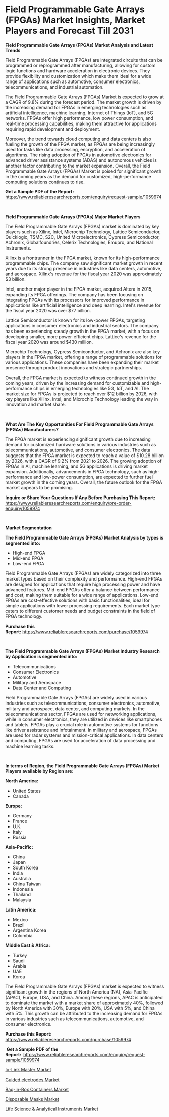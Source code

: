 <p><h1>Field Programmable Gate Arrays (FPGAs) Market Insights, Market Players and Forecast Till 2031</h1></p><p><strong>Field Programmable Gate Arrays (FPGAs) Market Analysis and Latest Trends</strong></p>
<p><p>Field Programmable Gate Arrays (FPGAs) are integrated circuits that can be programmed or reprogrammed after manufacturing, allowing for custom logic functions and hardware acceleration in electronic devices. They provide flexibility and customization which make them ideal for a wide range of applications such as automotive, consumer electronics, telecommunications, and industrial automation.</p><p>The Field Programmable Gate Arrays (FPGAs) Market is expected to grow at a CAGR of 9.8% during the forecast period. The market growth is driven by the increasing demand for FPGAs in emerging technologies such as artificial intelligence, machine learning, Internet of Things (IoT), and 5G networks. FPGAs offer high performance, low power consumption, and real-time processing capabilities, making them attractive for applications requiring rapid development and deployment.</p><p>Moreover, the trend towards cloud computing and data centers is also fueling the growth of the FPGA market, as FPGAs are being increasingly used for tasks like data processing, encryption, and acceleration of algorithms. The rising adoption of FPGAs in automotive electronics for advanced driver assistance systems (ADAS) and autonomous vehicles is another factor contributing to the market expansion. Overall, the Field Programmable Gate Arrays (FPGAs) Market is poised for significant growth in the coming years as the demand for customized, high-performance computing solutions continues to rise.</p></p>
<p><strong>Get a Sample PDF of the Report:&nbsp;</strong> <a href="https://www.reliableresearchreports.com/enquiry/request-sample/1059974">https://www.reliableresearchreports.com/enquiry/request-sample/1059974</a></p>
<p>&nbsp;</p>
<p><strong>Field Programmable Gate Arrays (FPGAs) Major Market Players</strong></p>
<p><p>The Field Programmable Gate Arrays (FPGAs) market is dominated by key players such as Xilinx, Intel, Microchip Technology, Lattice Semiconductor, Quicklogic, TSMC, S2C, United Microelectronics, Cypress Semiconductor, Achronix, Globalfoundries, Celerix Technologies, Emupro, and National Instruments.</p><p>Xilinx is a frontrunner in the FPGA market, known for its high-performance programmable chips. The company saw significant market growth in recent years due to its strong presence in industries like data centers, automotive, and aerospace. Xilinx's revenue for the fiscal year 2020 was approximately $3 billion.</p><p>Intel, another major player in the FPGA market, acquired Altera in 2015, expanding its FPGA offerings. The company has been focusing on integrating FPGAs with its processors for improved performance in applications like artificial intelligence and deep learning. Intel's revenue for the fiscal year 2020 was over $77 billion.</p><p>Lattice Semiconductor is known for its low-power FPGAs, targeting applications in consumer electronics and industrial sectors. The company has been experiencing steady growth in the FPGA market, with a focus on developing smaller, more power-efficient chips. Lattice's revenue for the fiscal year 2020 was around $430 million.</p><p>Microchip Technology, Cypress Semiconductor, and Achronix are also key players in the FPGA market, offering a range of programmable solutions for various applications. These companies have been expanding their market presence through product innovations and strategic partnerships.</p><p>Overall, the FPGA market is expected to witness continued growth in the coming years, driven by the increasing demand for customizable and high-performance chips in emerging technologies like 5G, IoT, and AI. The market size for FPGAs is projected to reach over $12 billion by 2026, with key players like Xilinx, Intel, and Microchip Technology leading the way in innovation and market share.</p></p>
<p>&nbsp;</p>
<p><strong>What Are The Key Opportunities For Field Programmable Gate Arrays (FPGAs) Manufacturers?</strong></p>
<p><p>The FPGA market is experiencing significant growth due to increasing demand for customized hardware solutions in various industries such as telecommunications, automotive, and consumer electronics. The data suggests that the FPGA market is expected to reach a value of $10.28 billion by 2026, with a CAGR of 9.2% from 2021 to 2026. The growing adoption of FPGAs in AI, machine learning, and 5G applications is driving market expansion. Additionally, advancements in FPGA technology, such as high-performance and low-power consumption, are expected to further fuel market growth in the coming years. Overall, the future outlook for the FPGA market appears to be promising.</p></p>
<p><strong>Inquire or Share Your Questions If Any Before Purchasing This Report:</strong> <a href="https://www.reliableresearchreports.com/enquiry/pre-order-enquiry/1059974">https://www.reliableresearchreports.com/enquiry/pre-order-enquiry/1059974</a></p>
<p>&nbsp;</p>
<p><strong>Market Segmentation</strong></p>
<p><strong>The Field Programmable Gate Arrays (FPGAs) Market Analysis by types is segmented into:</strong></p>
<p><ul><li>High-end FPGA</li><li>Mid-end FPGA</li><li>Low-end FPGA</li></ul></p>
<p><p>Field Programmable Gate Arrays (FPGAs) are widely categorized into three market types based on their complexity and performance. High-end FPGAs are designed for applications that require high processing power and have advanced features. Mid-end FPGAs offer a balance between performance and cost, making them suitable for a wide range of applications. Low-end FPGAs are cost-effective solutions with basic functionalities, ideal for simple applications with lower processing requirements. Each market type caters to different customer needs and budget constraints in the field of FPGA technology.</p></p>
<p><strong>Purchase this Report:&nbsp;</strong><a href="https://www.reliableresearchreports.com/purchase/1059974">https://www.reliableresearchreports.com/purchase/1059974</a></p>
<p>&nbsp;</p>
<p><strong>The Field Programmable Gate Arrays (FPGAs) Market Industry Research by Application is segmented into:</strong></p>
<p><ul><li>Telecommunications</li><li>Consumer Electronics</li><li>Automotive</li><li>Military and Aerospace</li><li>Data Center and Computing</li></ul></p>
<p><p>Field Programmable Gate Arrays (FPGAs) are widely used in various industries such as telecommunications, consumer electronics, automotive, military and aerospace, data center, and computing markets. In the telecommunications sector, FPGAs are used for networking applications, while in consumer electronics, they are utilized in devices like smartphones and tablets. FPGAs play a crucial role in automotive systems for functions like driver assistance and infotainment. In military and aerospace, FPGAs are used for radar systems and mission-critical applications. In data centers and computing, FPGAs are used for acceleration of data processing and machine learning tasks.</p></p>
<p>&nbsp;</p>
<p><strong>In terms of Region, the Field Programmable Gate Arrays (FPGAs) Market Players available by Region are:</strong></p>
<p>
    <p> <strong> North America: </strong>
        <ul>
            <li>United States</li>
            <li>Canada</li>
        </ul>
        </p> 
    <p> <strong> Europe: </strong>
        <ul>
            <li>Germany</li>
            <li>France</li>
            <li>U.K.</li>
            <li>Italy</li>
            <li>Russia</li>
        </ul>
        </p> 
    <p> <strong> Asia-Pacific: </strong>
        <ul>
            <li>China</li>
            <li>Japan</li>
            <li>South Korea</li>
            <li>India</li>
            <li>Australia</li>
            <li>China Taiwan</li>
            <li>Indonesia</li>
            <li>Thailand</li>
            <li>Malaysia</li>
        </ul>
        </p> 
    <p> <strong> Latin America: </strong>
        <ul>
            <li>Mexico</li>
            <li>Brazil</li>
            <li>Argentina Korea</li>
            <li>Colombia</li>
        </ul>
        </p> 
    <p> <strong> Middle East & Africa: </strong>
        <ul>
            <li>Turkey</li>
            <li>Saudi</li>
            <li>Arabia</li>
            <li>UAE</li>
            <li>Korea</li>
        </ul>
    </p>
    </p>
<p><p>The Field Programmable Gate Arrays (FPGAs) market is expected to witness significant growth in the regions of North America (NA), Asia-Pacific (APAC), Europe, USA, and China. Among these regions, APAC is anticipated to dominate the market with a market share of approximately 40%, followed by North America with 30%, Europe with 20%, USA with 5%, and China with 5%. This growth can be attributed to the increasing demand for FPGAs in various industries such as telecommunications, automotive, and consumer electronics.</p></p>
<p><strong>Purchase this Report: </strong><a href="https://www.reliableresearchreports.com/purchase/1059974">https://www.reliableresearchreports.com/purchase/1059974</a></p>
<p>&nbsp;<strong>Get a Sample PDF of the Report:&nbsp;&nbsp;</strong><a href="https://www.reliableresearchreports.com/enquiry/request-sample/1059974">https://www.reliableresearchreports.com/enquiry/request-sample/1059974</a></p>
<p><strong></strong></p>
<p><p><a href="https://github.com/joannesouthgate/Market-Research-Report-List-1/blob/main/io-link-master-market.md">Io-Link Master Market</a></p><p><a href="https://github.com/sofayahoo2023/Market-Research-Report-List-3/blob/main/guided-electrodes-market.md">Guided electrodes Market</a></p><p><a href="https://github.com/nicholepatriciadoylenwnrjr0/Market-Research-Report-List-1/blob/main/bag-in-box-containers-market.md">Bag-in-Box Containers Market</a></p><p><a href="https://github.com/wwwkeltoum/Market-Research-Report-List-1/blob/main/disposable-masks-market.md">Disposable Masks Market</a></p><p><a href="https://github.com/gamblestampleyjenny50m5sl6/Market-Research-Report-List-1/blob/main/life-science-analytical-instruments-market.md">Life Science & Analytical Instruments Market</a></p></p>